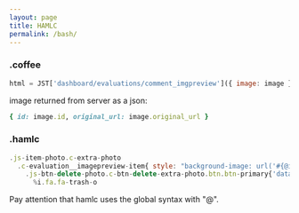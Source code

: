 ```yaml
---
layout: page
title: HAMLC
permalink: /bash/
---
```


### .coffee
```javascript
html = JST['dashboard/evaluations/comment_imgpreview']({ image: image })
```
image returned from server as a json: 
```ruby
{ id: image.id, original_url: image.original_url } 
```

### .hamlc
```javascript
.js-item-photo.c-extra-photo
  .c-evaluation__imagepreview-item{ style: "background-image: url('#{@image['original_url']}');" }
    .js-btn-delete-photo.c-btn-delete-extra-photo.btn.btn-primary{'data-id': "#{@image['id']}"}
      %i.fa.fa-trash-o
```

Pay attention that hamlc uses the global syntax with "@".

